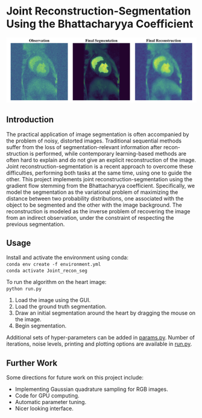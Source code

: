 # Joint Reconstruction-Segmentation Using the Bhattacharyya Coefficient
![Segmentation and reconstruction of a noisy heart image](/Results/github_image.png)
## Introduction
The practical application of image segmentation is often accompanied by the problem of noisy, distorted
images. Traditional sequential methods suffer from the loss of segmentation-relevant information after recon-
struction is performed, while contemporary learning-based methods are often hard to explain and do not give
an explicit reconstruction of the image. Joint reconstruction-segmentation is a recent approach to overcome these difficulties, performing both tasks at the same time, using one to guide the other. This project implements joint reconstruction-segmentation using the gradient flow stemming from the Bhattacharyya coefficient. Specifically, we model the segmentation as the variational problem of maximizing the distance between two probability distributions, one associated with the object to be segmented and the other with the image background. The reconstruction is modeled as the inverse problem of recovering the image from an indirect observation, under the constraint of respecting the previous segmentation.

## Usage

Install and activate the environment using conda: <br>
`conda env create -f environment.yml` <br>
`conda activate Joint_recon_seg`

To run the algorithm on the heart image: <br>
`python run.py` <br>
1. Load the image using the GUI.
1. Load the ground truth segmentation.
1. Draw an initial segmentation around the heart by dragging the mouse on the image.
1. Begin segmentation.

Additional sets of hyper-parameters can be added in [params.py](https://github.com/Mudhdhoo/Caltech-SURF-2023/blob/master/Code/params.py). Number of iterations, noise levels, printing and plotting options are available in [run.py](https://github.com/Mudhdhoo/Caltech-SURF-2023/blob/master/Code/run.py).

## Further Work
Some directions for future work on this project include:
- Implementing Gaussian quadrature sampling for RGB images.
- Code for GPU computing.
- Automatic parameter tuning.
- Nicer looking interface.
